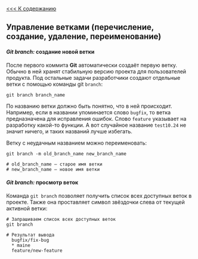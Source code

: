 [<<< К содержанию](readme.md)

## Управление ветками (перечисление, создание, удаление, переименование)

#### ***Git branch:*** создание новой ветки

После первого коммита **Git** автоматически создаёт первую ветку. Обычно в ней хранят стабильную версию проекта для пользователей продукта. Под остальные задачи разработчики создают отдельные ветки с помощью команды git `branch`:

```bash=
git branch branch_name
```

По названию ветки должно быть понятно, что в ней происходит. Например, если в названии упоминается слово `bugfix`, то ветка предназначена для исправления ошибок. Слово `feature` указывает на разработку какой-то функции. А вот случайное название `test10.24` не значит ничего, и таких названий лучше избегать.

Ветку с неудачным названием можно переименовать:

```bash=
git branch -m old_branch_name new_branch_name

# old_branch_name — старое имя ветки 
# new_branch_name — новое имя ветки
```

#### ***Git branch:*** просмотр веток

Команда `git branch` позволяет получить список всех доступных веток в проекте. Также она проставляет символ звёздочки слева от текущей активной ветки:

```bash=
# Запрашиваем список всех доступных веток 
git branch

# Результат вывода
  bugfix/fix-bug
  * maine
  feature/new-feature
```